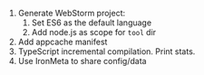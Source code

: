1. Generate WebStorm project:
    1. Set ES6 as the default language
    2. Add node.js as scope for `tool` dir
2. Add appcache manifest
3. TypeScript incremental compilation. Print stats.
4. Use IronMeta to share config/data